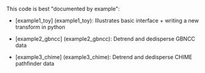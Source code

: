 
This code is best "documented by example":

  - [example1_toy] (example1_toy):
    Illustrates basic interface + writing a new transform in python

  - [example2_gbncc] (example2_gbncc):
    Detrend and dedisperse GBNCC data

  - [example3_chime] (example3_chime):
    Detrend and dedisperse CHIME pathfinder data
